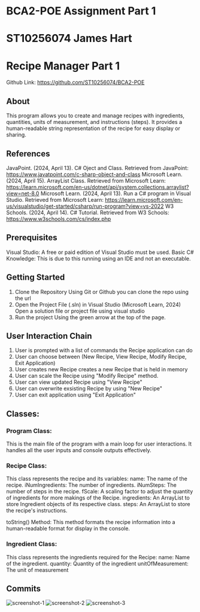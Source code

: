 # BCA2-POE Assignment Part 1
# ST10256074 James Hart

# Recipe Manager Part 1

Github Link: https://github.com/ST10256074/BCA2-POE

## About
This program allows you to create and manage recipes with ingredients, quantities, units of measurement, and instructions (steps). It provides a human-readable string representation of the recipe for easy display or sharing.

## References 

JavaPoint. (2024, April 13). C# Oject and Class. Retrieved from JavaPoint: https://www.javatpoint.com/c-sharp-object-and-class
Microsoft Learn. (2024, April 15). ArrayList Class. Retrieved from Microsoft Learn: https://learn.microsoft.com/en-us/dotnet/api/system.collections.arraylist?view=net-8.0
Microsoft Learn. (2024, April 13). Run a C# program in Visual Studio. Retrieved from Microsoft Learn: https://learn.microsoft.com/en-us/visualstudio/get-started/csharp/run-program?view=vs-2022
W3 Schools. (2024, April 14). C# Tutorial. Retrieved from W3 Schools: https://www.w3schools.com/cs/index.php

## Prerequisites

Visual Studio: A free or paid edition of Visual Studio must be used. 
Basic C# Knowledge: This is due to this running using an IDE and not an executable.

## Getting Started

1. Clone the Repository 
    Using Git or Github you can clone the repo using the url
2. Open the Project File (.sln) in Visual Studio (Microsoft Learn, 2024)
    Open a solution file or project file using visual studio
3. Run the project 
    Using the green arrow at the top of the page.

## User Interaction Chain

1. User is prompted with a list of commands the Recipe application can do
2. User can choose between (New Recipe, View Recipe, Modify Recipe, Exit Application)
3. User creates new Recipe creates a new Recipe that is held in memory
4. User can scale the Recipe using "Modify Recipe" method.
5. User can view updated Recipe using "View Recipe"
6. User can overwrite exsisting Recipe by using "New Recipe"
7. User can exit application using "Exit Application"

## Classes:

### Program Class:
This is the main file of the program with a main loop for user interactions.
It handles all the user inputs and console outputs effectively.

### Recipe Class:

This class represents the recipe and its variables:
name: The name of the recipe.
iNumIngredients: The number of ingredients.
iNumSteps: The number of steps in the recipe.
fScale: A scaling factor to adjust the quantity of ingredients for more makings of the Recipe.
ingredients: An ArrayList to store Ingredient objects of its respective class.
steps: An ArrayList to store the recipe's instructions.

toString() Method: This method formats the recipe information into a human-readable format for display in the console.

### Ingredient Class:

This class represents the ingredients required for the Recipe:
name: Name of the ingredient.
quantity: Quantity of the ingredient
unitOfMeasurement: The unit of measurement

## Commits
![screenshot-1](https://github.com/ST10256074/BCA2-POE/assets/129170767/c3c17e32-6d0c-4dd1-a88c-a8c76b12e1e0)
![screenshot-2](https://github.com/ST10256074/BCA2-POE/assets/129170767/91c5ef44-c0cc-4a84-bd87-77369225751a)
![screenshot-3](https://github.com/ST10256074/BCA2-POE/assets/129170767/579c919a-5280-4858-916e-f9df8aee9e1e)
